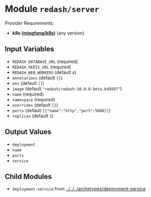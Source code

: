
# Module `redash/server`

Provider Requirements:
* **k8s ([mingfang/k8s](https://registry.terraform.io/providers/mingfang/k8s/latest))** (any version)

## Input Variables
* `REDASH_DATABASE_URL` (required)
* `REDASH_REDIS_URL` (required)
* `REDASH_WEB_WORKERS` (default `4`)
* `annotations` (default `{}`)
* `env` (default `[]`)
* `image` (default `"redash/redash:10.0.0-beta.b49597"`)
* `name` (required)
* `namespace` (required)
* `overrides` (default `{}`)
* `ports` (default `[{"name":"http","port":5000}]`)
* `replicas` (default `1`)

## Output Values
* `deployment`
* `name`
* `ports`
* `service`

## Child Modules
* `deployment-service` from [../../../archetypes/deployment-service](../../../archetypes/deployment-service)

